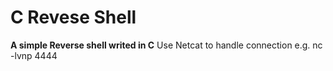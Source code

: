 # C Revese Shell
**A simple Reverse shell writed in C**
Use Netcat to handle connection e.g. nc -lvnp 4444
